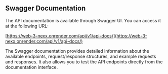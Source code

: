 ## Swagger Documentation

The API documentation is available through Swagger UI. You can access it at the following URL:

[https://web-3-nexx.onrender.com/api/v1/api-docs/](https://web-3-nexx.onrender.com/api/v1/api-docs/)

The Swagger documentation provides detailed information about the available endpoints, request/response structures, and example requests and responses. It also allows you to test the API endpoints directly from the documentation interface.